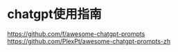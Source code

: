 # chatgpt使用指南

https://github.com/f/awesome-chatgpt-prompts
https://github.com/PlexPt/awesome-chatgpt-prompts-zh